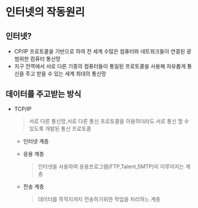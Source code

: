 # 인터넷의 작동원리
## 인터넷?
- CP/IP 프로토콜을 기반으로 하여 전 세계 수많은 컴퓨터와 네트워크들이 연결된 광범위한 컴퓨터 통신망
- 지구 전역에서 서로 다른 기종의 컴퓨터들이 통일된 프로토콜을 사용해 자유롭게 통신을 주고 받을 수 있는 세계 최대의 통신망
## 데이터를 주고받는 방식
- TCP/IP
   > 서로 다른 통신망,서로 다른 통신 프로토콜을 이용하더라도 서로 통신 할 수 있도록 개발된 통신 프로토콜
    - 인터넷 계층

    - 응용 계층
        > 인터넷을 사용하여 응용프로그램(FTP,Talent,SMTP)이 이루어지는 계층
    - 전송 계층
        > 데이터를 목적지까지 전송하기위한 작업을 처리하느 계층
    


